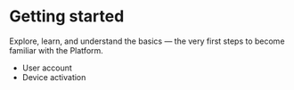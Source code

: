 # Getting started
Explore, learn, and understand the basics — the very first steps to become familiar with the Platform.

* User account
* Device activation